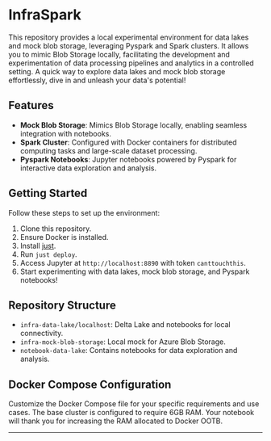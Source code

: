 # InfraSpark

This repository provides a local experimental environment for data lakes and mock blob storage, leveraging Pyspark and Spark clusters. It allows you to mimic Blob Storage locally, facilitating the development and experimentation of data processing pipelines and analytics in a controlled setting. A quick way to explore data lakes and mock blob storage effortlessly, dive in and unleash your data's potential!


## Features

- **Mock Blob Storage**: Mimics Blob Storage locally, enabling seamless integration with notebooks.
- **Spark Cluster**: Configured with Docker containers for distributed computing tasks and large-scale dataset processing.
- **Pyspark Notebooks**: Jupyter notebooks powered by Pyspark for interactive data exploration and analysis.

## Getting Started

Follow these steps to set up the environment:

1. Clone this repository.
2. Ensure Docker is installed.
3. Install [just](https://github.com/casey/just).
4. Run `just deploy`.
5. Access Jupyter at `http://localhost:8890` with token `canttouchthis`.
6. Start experimenting with data lakes, mock blob storage, and Pyspark notebooks!

## Repository Structure

- `infra-data-lake/localhost`: Delta Lake and notebooks for local connectivity.
- `infra-mock-blob-storage`: Local mock for Azure Blob Storage.
- `notebook-data-lake`: Contains notebooks for data exploration and analysis.

## Docker Compose Configuration

Customize the Docker Compose file for your specific requirements and use cases. The base cluster is configured to require 6GB RAM. Your notebook will thank you for increasing the RAM allocated to Docker OOTB.

---
